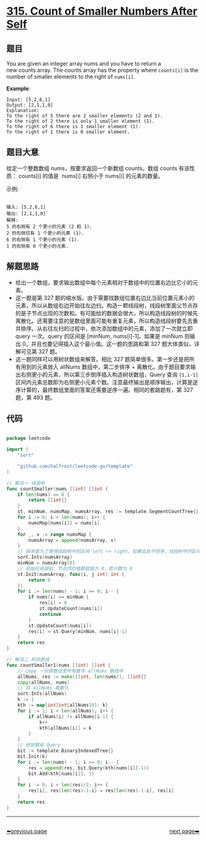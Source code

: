 # [315. Count of Smaller Numbers After Self](https://leetcode.com/problems/count-of-smaller-numbers-after-self/)


## 题目

You are given an integer array nums and you have to return a new counts array. The counts array has the property where `counts[i]` is the number of smaller elements to the right of `nums[i]`.

**Example**:

    Input: [5,2,6,1]
    Output: [2,1,1,0] 
    Explanation:
    To the right of 5 there are 2 smaller elements (2 and 1).
    To the right of 2 there is only 1 smaller element (1).
    To the right of 6 there is 1 smaller element (1).
    To the right of 1 there is 0 smaller element.


## 题目大意


给定一个整数数组 nums，按要求返回一个新数组 counts。数组 counts 有该性质： counts[i] 的值是  nums[i] 右侧小于 nums[i] 的元素的数量。

示例:

```

输入: [5,2,6,1]
输出: [2,1,1,0] 
解释:
5 的右侧有 2 个更小的元素 (2 和 1).
2 的右侧仅有 1 个更小的元素 (1).
6 的右侧有 1 个更小的元素 (1).
1 的右侧有 0 个更小的元素.

```


## 解题思路


- 给出一个数组，要求输出数组中每个元素相对于数组中的位置右边比它小的元素。
- 这一题是第 327 题的缩水版。由于需要找数组位置右边比当前位置元素小的元素，所以从数组右边开始往左边扫。构造一颗线段树，线段树里面父节点存的是子节点出现的次数和。有可能给的数据会很大，所以构造线段树的时候先离散化。还需要注意的是数组里面可能有重复元素，所以构造线段树要先去重并排序。从右往左扫的过程中，依次添加数组中的元素，添加了一次就立即 query 一次。query 的区间是 [minNum, nums[i]-1]。如果是 minNum 则输出 0，并且也要记得插入这个最小值。这一题的思路和第 327 题大体类似，详解可见第 327 题。
- 这一题同样可以用树状数组来解答。相比 327 题简单很多。第一步还是把所有用到的元素放入 allNums 数组中，第二步排序 + 离散化。由于题目要求输出右侧更小的元素，所以第三步倒序插入构造树状数组，Query 查询 `[1,i-1]` 区间内元素总数即为右侧更小元素个数。注意最终输出是顺序输出，计算是逆序计算的，最终数组里面的答案还需要逆序一遍。相同的套路题有，第 327 题，第 493 题。

## 代码

```go

package leetcode

import (
	"sort"

	"github.com/halfrost/leetcode-go/template"
)

// 解法一 线段树
func countSmaller(nums []int) []int {
	if len(nums) == 0 {
		return []int{}
	}
	st, minNum, numsMap, numsArray, res := template.SegmentCountTree{}, 0, make(map[int]int, 0), []int{}, make([]int, len(nums))
	for i := 0; i < len(nums); i++ {
		numsMap[nums[i]] = nums[i]
	}
	for _, v := range numsMap {
		numsArray = append(numsArray, v)
	}
	// 排序是为了使得线段树中的区间 left <= right，如果此处不排序，线段树中的区间有很多不合法。
	sort.Ints(numsArray)
	minNum = numsArray[0]
	// 初始化线段树，节点内的值都赋值为 0，即计数为 0
	st.Init(numsArray, func(i, j int) int {
		return 0
	})
	for i := len(nums) - 1; i >= 0; i-- {
		if nums[i] == minNum {
			res[i] = 0
			st.UpdateCount(nums[i])
			continue
		}
		st.UpdateCount(nums[i])
		res[i] = st.Query(minNum, nums[i]-1)
	}
	return res
}

// 解法二 树状数组
func countSmaller1(nums []int) []int {
	// copy 一份原数组至所有数字 allNums 数组中
	allNums, res := make([]int, len(nums)), []int{}
	copy(allNums, nums)
	// 将 allNums 离散化
	sort.Ints(allNums)
	k := 1
	kth := map[int]int{allNums[0]: k}
	for i := 1; i < len(allNums); i++ {
		if allNums[i] != allNums[i-1] {
			k++
			kth[allNums[i]] = k
		}
	}
	// 树状数组 Query
	bit := template.BinaryIndexedTree{}
	bit.Init(k)
	for i := len(nums) - 1; i >= 0; i-- {
		res = append(res, bit.Query(kth[nums[i]]-1))
		bit.Add(kth[nums[i]], 1)
	}
	for i := 0; i < len(res)/2; i++ {
		res[i], res[len(res)-1-i] = res[len(res)-1-i], res[i]
	}
	return res
}

```



----------------------------------------------
<div style="display: flex;justify-content: space-between;align-items: center;">
<p><a href="https://books.halfrost.com/leetcode/ChapterFour/0300~0399/0309.Best-Time-to-Buy-and-Sell-Stock-with-Cooldown/">⬅️previous page</a></p>
<p><a href="https://books.halfrost.com/leetcode/ChapterFour/0300~0399/0318.Maximum-Product-of-Word-Lengths/">next page➡️</a></p>
</div>

